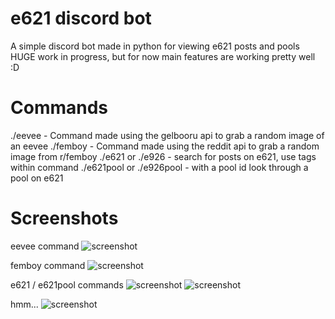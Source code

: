 # e621 discord bot
A simple discord bot made in python for viewing e621 posts and pools
HUGE work in progress, but for now main features are working pretty well :D
# Commands
./eevee - Command made using the gelbooru api to grab a random image of an eevee
./femboy - Command made using the reddit api to grab a random image from r/femboy
./e621 or ./e926 - search for posts on e621, use tags within command
./e621pool or ./e926pool - with a pool id look through a pool on e621
# Screenshots
eevee command
![screenshot](https://cdn.discordapp.com/attachments/969259955620298822/970916769248215090/unknown.png)


femboy command
![screenshot](https://cdn.discordapp.com/attachments/969259955620298822/970917761280798720/unknown.png)


e621 / e621pool commands
![screenshot](https://cdn.discordapp.com/attachments/969259955620298822/970916850756108318/unknown.png)
![screenshot](https://cdn.discordapp.com/attachments/969259955620298822/970917191249711144/unknown.png)


hmm...
![screenshot](https://cdn.discordapp.com/attachments/969259955620298822/970917514223710228/unknown.png)
